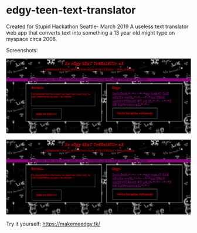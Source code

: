 # edgy-teen-text-translator
Created for Stupid Hackathon Seattle- March 2019
A useless text translator web app that converts text into something a 13 year old might type on myspace circa 2006.


Screenshots:

![Screenshot 1](/screenshots/screenshot1.png)

![Screenshot 2](/screenshots/screenshot2.png)

Try it yourself:
https://makemeedgy.tk/
